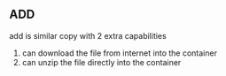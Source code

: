 ## ADD

add is similar copy with 2 extra capabilities

1. can download the file from internet into the container
2. can unzip the file directly into the container